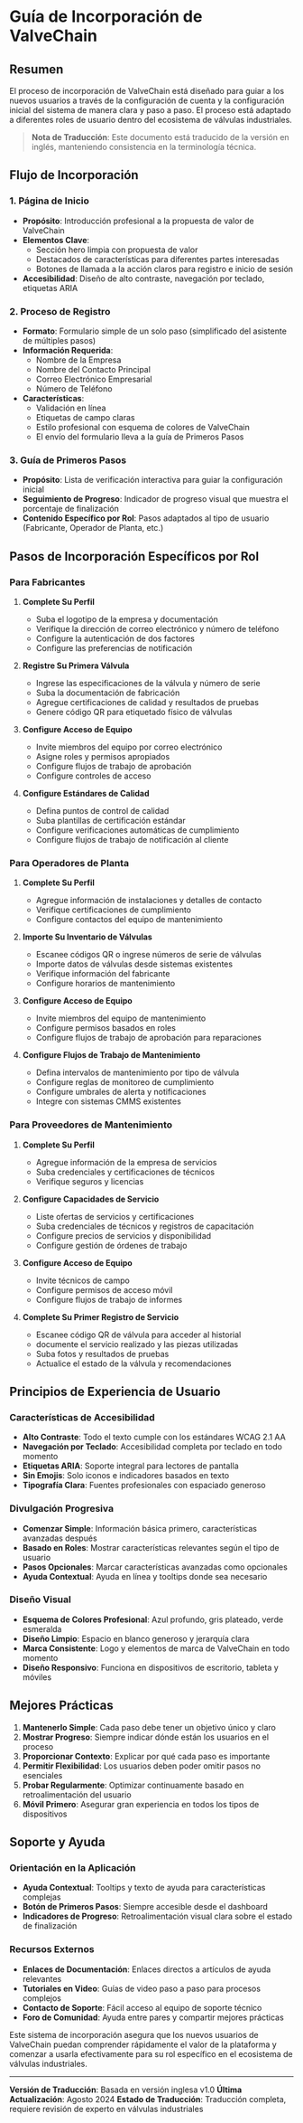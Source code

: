 # Guía de Incorporación de ValveChain

## Resumen

El proceso de incorporación de ValveChain está diseñado para guiar a los nuevos usuarios a través de la configuración de cuenta y la configuración inicial del sistema de manera clara y paso a paso. El proceso está adaptado a diferentes roles de usuario dentro del ecosistema de válvulas industriales.

> **Nota de Traducción**: Este documento está traducido de la versión en inglés, manteniendo consistencia en la terminología técnica.

## Flujo de Incorporación

### 1. Página de Inicio
- **Propósito**: Introducción profesional a la propuesta de valor de ValveChain
- **Elementos Clave**: 
  - Sección hero limpia con propuesta de valor
  - Destacados de características para diferentes partes interesadas
  - Botones de llamada a la acción claros para registro e inicio de sesión
- **Accesibilidad**: Diseño de alto contraste, navegación por teclado, etiquetas ARIA

### 2. Proceso de Registro
- **Formato**: Formulario simple de un solo paso (simplificado del asistente de múltiples pasos)
- **Información Requerida**:
  - Nombre de la Empresa
  - Nombre del Contacto Principal
  - Correo Electrónico Empresarial
  - Número de Teléfono
- **Características**:
  - Validación en línea
  - Etiquetas de campo claras
  - Estilo profesional con esquema de colores de ValveChain
  - El envío del formulario lleva a la guía de Primeros Pasos

### 3. Guía de Primeros Pasos
- **Propósito**: Lista de verificación interactiva para guiar la configuración inicial
- **Seguimiento de Progreso**: Indicador de progreso visual que muestra el porcentaje de finalización
- **Contenido Específico por Rol**: Pasos adaptados al tipo de usuario (Fabricante, Operador de Planta, etc.)

## Pasos de Incorporación Específicos por Rol

### Para Fabricantes

1. **Complete Su Perfil**
   - Suba el logotipo de la empresa y documentación
   - Verifique la dirección de correo electrónico y número de teléfono
   - Configure la autenticación de dos factores
   - Configure las preferencias de notificación

2. **Registre Su Primera Válvula**
   - Ingrese las especificaciones de la válvula y número de serie
   - Suba la documentación de fabricación
   - Agregue certificaciones de calidad y resultados de pruebas
   - Genere código QR para etiquetado físico de válvulas

3. **Configure Acceso de Equipo**
   - Invite miembros del equipo por correo electrónico
   - Asigne roles y permisos apropiados
   - Configure flujos de trabajo de aprobación
   - Configure controles de acceso

4. **Configure Estándares de Calidad**
   - Defina puntos de control de calidad
   - Suba plantillas de certificación estándar
   - Configure verificaciones automáticas de cumplimiento
   - Configure flujos de trabajo de notificación al cliente

### Para Operadores de Planta

1. **Complete Su Perfil**
   - Agregue información de instalaciones y detalles de contacto
   - Verifique certificaciones de cumplimiento
   - Configure contactos del equipo de mantenimiento

2. **Importe Su Inventario de Válvulas**
   - Escanee códigos QR o ingrese números de serie de válvulas
   - Importe datos de válvulas desde sistemas existentes
   - Verifique información del fabricante
   - Configure horarios de mantenimiento

3. **Configure Acceso de Equipo**
   - Invite miembros del equipo de mantenimiento
   - Configure permisos basados en roles
   - Configure flujos de trabajo de aprobación para reparaciones

4. **Configure Flujos de Trabajo de Mantenimiento**
   - Defina intervalos de mantenimiento por tipo de válvula
   - Configure reglas de monitoreo de cumplimiento
   - Configure umbrales de alerta y notificaciones
   - Integre con sistemas CMMS existentes

### Para Proveedores de Mantenimiento

1. **Complete Su Perfil**
   - Agregue información de la empresa de servicios
   - Suba credenciales y certificaciones de técnicos
   - Verifique seguros y licencias

2. **Configure Capacidades de Servicio**
   - Liste ofertas de servicios y certificaciones
   - Suba credenciales de técnicos y registros de capacitación
   - Configure precios de servicios y disponibilidad
   - Configure gestión de órdenes de trabajo

3. **Configure Acceso de Equipo**
   - Invite técnicos de campo
   - Configure permisos de acceso móvil
   - Configure flujos de trabajo de informes

4. **Complete Su Primer Registro de Servicio**
   - Escanee código QR de válvula para acceder al historial
   - documente el servicio realizado y las piezas utilizadas
   - Suba fotos y resultados de pruebas
   - Actualice el estado de la válvula y recomendaciones

## Principios de Experiencia de Usuario

### Características de Accesibilidad
- **Alto Contraste**: Todo el texto cumple con los estándares WCAG 2.1 AA
- **Navegación por Teclado**: Accesibilidad completa por teclado en todo momento
- **Etiquetas ARIA**: Soporte integral para lectores de pantalla
- **Sin Emojis**: Solo iconos e indicadores basados en texto
- **Tipografía Clara**: Fuentes profesionales con espaciado generoso

### Divulgación Progresiva
- **Comenzar Simple**: Información básica primero, características avanzadas después
- **Basado en Roles**: Mostrar características relevantes según el tipo de usuario
- **Pasos Opcionales**: Marcar características avanzadas como opcionales
- **Ayuda Contextual**: Ayuda en línea y tooltips donde sea necesario

### Diseño Visual
- **Esquema de Colores Profesional**: Azul profundo, gris plateado, verde esmeralda
- **Diseño Limpio**: Espacio en blanco generoso y jerarquía clara
- **Marca Consistente**: Logo y elementos de marca de ValveChain en todo momento
- **Diseño Responsivo**: Funciona en dispositivos de escritorio, tableta y móviles

## Mejores Prácticas

1. **Mantenerlo Simple**: Cada paso debe tener un objetivo único y claro
2. **Mostrar Progreso**: Siempre indicar dónde están los usuarios en el proceso
3. **Proporcionar Contexto**: Explicar por qué cada paso es importante
4. **Permitir Flexibilidad**: Los usuarios deben poder omitir pasos no esenciales
5. **Probar Regularmente**: Optimizar continuamente basado en retroalimentación del usuario
6. **Móvil Primero**: Asegurar gran experiencia en todos los tipos de dispositivos

## Soporte y Ayuda

### Orientación en la Aplicación
- **Ayuda Contextual**: Tooltips y texto de ayuda para características complejas
- **Botón de Primeros Pasos**: Siempre accesible desde el dashboard
- **Indicadores de Progreso**: Retroalimentación visual clara sobre el estado de finalización

### Recursos Externos
- **Enlaces de Documentación**: Enlaces directos a artículos de ayuda relevantes
- **Tutoriales en Video**: Guías de video paso a paso para procesos complejos
- **Contacto de Soporte**: Fácil acceso al equipo de soporte técnico
- **Foro de Comunidad**: Ayuda entre pares y compartir mejores prácticas

Este sistema de incorporación asegura que los nuevos usuarios de ValveChain puedan comprender rápidamente el valor de la plataforma y comenzar a usarla efectivamente para su rol específico en el ecosistema de válvulas industriales.

---

**Versión de Traducción**: Basada en versión inglesa v1.0
**Última Actualización**: Agosto 2024
**Estado de Traducción**: Traducción completa, requiere revisión de experto en válvulas industriales